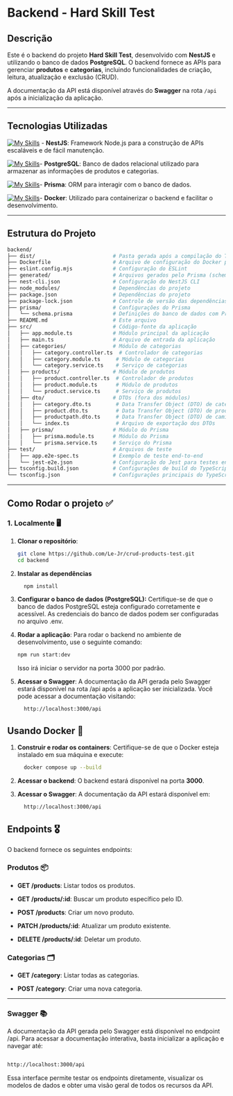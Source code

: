 # Backend - Hard Skill Test

## Descrição

Este é o backend do projeto **Hard Skill Test**, desenvolvido com **NestJS** e utilizando o banco de dados **PostgreSQL**. O backend fornece as APIs para gerenciar **produtos** e **categorias**, incluindo funcionalidades de criação, leitura, atualização e exclusão (CRUD).

A documentação da API está disponível através do **Swagger** na rota `/api` após a inicialização da aplicação.

---

## Tecnologias Utilizadas

[![My Skills](https://skillicons.dev/icons?i=nest&theme=light)](https://skillicons.dev) - **NestJS**: Framework Node.js para a construção de APIs escaláveis e de fácil manutenção.

[![My Skills](https://skillicons.dev/icons?i=postgresql&theme=light)](https://skillicons.dev)- **PostgreSQL**: Banco de dados relacional utilizado para armazenar as informações de produtos e categorias.

[![My Skills](https://skillicons.dev/icons?i=prisma&theme=light)](https://skillicons.dev)- **Prisma**: ORM para interagir com o banco de dados.

[![My Skills](https://skillicons.dev/icons?i=docker&theme=light)](https://skillicons.dev)- **Docker**: Utilizado para containerizar o backend e facilitar o desenvolvimento.

---

## Estrutura do Projeto

```bash
backend/
├── dist/                         # Pasta gerada após a compilação do TypeScript
├── Dockerfile                    # Arquivo de configuração do Docker para o backend
├── eslint.config.mjs             # Configuração do ESLint
├── generated/                    # Arquivos gerados pelo Prisma (schema, migrações)
├── nest-cli.json                 # Configuração do NestJS CLI
├── node_modules/                 # Dependências do projeto
├── package.json                  # Dependências do projeto
├── package-lock.json             # Controle de versão das dependências
├── prisma/                       # Configurações do Prisma
│   └── schema.prisma             # Definições do banco de dados com Prisma
├── README.md                     # Este arquivo
├── src/                          # Código-fonte da aplicação
│   ├── app.module.ts             # Módulo principal da aplicação
│   ├── main.ts                   # Arquivo de entrada da aplicação
│   ├── categories/               # Módulo de categorias
│   │   ├── category.controller.ts  # Controlador de categorias
│   │   ├── category.module.ts     # Módulo de categorias
│   │   └── category.service.ts    # Serviço de categorias
│   ├── products/                 # Módulo de produtos
│   │   ├── product.controller.ts  # Controlador de produtos
│   │   ├── product.module.ts      # Módulo de produtos
│   │   └── product.service.ts     # Serviço de produtos
│   ├── dto/                      # DTOs (fora dos módulos)
│   │   ├── category.dto.ts        # Data Transfer Object (DTO) de categoria
│   │   ├── product.dto.ts         # Data Transfer Object (DTO) de produto
│   │   ├── productpath.dto.ts     # Data Transfer Object (DTO) de caminho de produto
│   │   └── index.ts               # Arquivo de exportação dos DTOs
│   ├── prisma/                   # Módulo do Prisma
│   │   ├── prisma.module.ts      # Módulo do Prisma
│   │   └── prisma.service.ts     # Serviço do Prisma
├── test/                         # Arquivos de teste
│   ├── app.e2e-spec.ts           # Exemplo de teste end-to-end
│   └── jest-e2e.json             # Configuração do Jest para testes end-to-end
├── tsconfig.build.json           # Configurações de build do TypeScript
└── tsconfig.json                 # Configurações principais do TypeScript


```

---

## Como Rodar o projeto ✅

### 1. Localmente 🖥️

1. **Clonar o repositório**:

   ```bash
   git clone https://github.com/Le-Jr/crud-products-test.git
   cd backend
   ```

2. **Instalar as dependências**

   ```bash
     npm install
   ```

3. **Configurar o banco de dados (PostgreSQL):** Certifique-se de que o banco de dados PostgreSQL esteja configurado corretamente e acessível. As credenciais do banco de dados podem ser configuradas no arquivo .env.

4. **Rodar a aplicação**: Para rodar o backend no ambiente de desenvolvimento, use o seguinte comando:

   ```bash
   npm run start:dev
   ```

   Isso irá iniciar o servidor na porta 3000 por padrão.

5. **Acessar o Swagger**: A documentação da API gerada pelo Swagger estará disponível na rota /api após a aplicação ser inicializada. Você pode acessar a documentação visitando:

   ```bash
     http://localhost:3000/api
   ```

## Usando Docker 🐳

1. **Construir e rodar os containers**: Certifique-se de que o Docker esteja instalado em sua máquina e execute:
   ```bash
     docker compose up --build
   ```
2. **Acessar o backend**: O backend estará disponível na porta **3000**.

3. **Acessar o Swagger**: A documentação da API estará disponível em:

   ```bash
     http://localhost:3000/api
   ```

## Endpoints 🎖️

O backend fornece os seguintes endpoints:

### Produtos 📦

- **GET /products**: Listar todos os produtos.

- **GET /products/:id**: Buscar um produto específico pelo ID.

- **POST /products**: Criar um novo produto.

- **PATCH /products/:id**: Atualizar um produto existente.

- **DELETE /products/:id**: Deletar um produto.

### Categorias 🗂️

- **GET /category**: Listar todas as categorias.

- **POST /category**: Criar uma nova categoria.

---

### Swagger 📚

A documentação da API gerada pelo Swagger está disponível no endpoint /api. Para acessar a documentação interativa, basta inicializar a aplicação e navegar até:

```bash

http://localhost:3000/api

```

Essa interface permite testar os endpoints diretamente, visualizar os modelos de dados e obter uma visão geral de todos os recursos da API.
